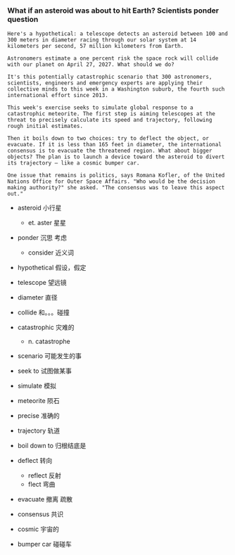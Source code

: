 ###  What if an asteroid was about to hit Earth? Scientists ponder question

```
Here's a hypothetical: a telescope detects an asteroid between 100 and 300 meters in diameter racing through our solar system at 14 kilometers per second, 57 million kilometers from Earth.

Astronomers estimate a one percent risk the space rock will collide with our planet on April 27, 2027. What should we do?

It's this potentially catastrophic scenario that 300 astronomers, scientists, engineers and emergency experts are applying their collective minds to this week in a Washington suburb, the fourth such international effort since 2013.

This week's exercise seeks to simulate global response to a catastrophic meteorite. The first step is aiming telescopes at the threat to precisely calculate its speed and trajectory, following rough initial estimates.

Then it boils down to two choices: try to deflect the object, or evacuate. If it is less than 165 feet in diameter, the international consensus is to evacuate the threatened region. What about bigger objects? The plan is to launch a device toward the asteroid to divert its trajectory — like a cosmic bumper car.

One issue that remains is politics, says Romana Kofler, of the United Nations Office for Outer Space Affairs. "Who would be the decision making authority?" she asked. "The consensus was to leave this aspect out."
```

- asteroid 小行星
	- et. aster 星星
- ponder 沉思 考虑
	- consider 近义词
- hypothetical 假设，假定

- telescope 望远镜
- diameter 直径
- collide 和。。。碰撞
- catastrophic 灾难的
	- n. catastrophe 
- scenario 可能发生的事
- seek to 试图做某事
- simulate 模拟
- meteorite 陨石
- precise 准确的
- trajectory 轨道
- boil down to 归根结底是
- deflect 转向
	- reflect 反射
	- flect 弯曲
- evacuate 撤离 疏散
- consensus 共识
- cosmic 宇宙的
- bumper car 碰碰车